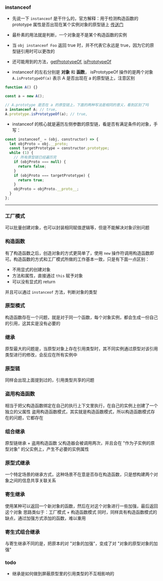 ### instanceof

- 先说一下 `instanceof` 是干什么的，官方解释：用于检测构造函数的 prototype 属性是否出现在某个实例对象的原型链上 [传送门](https://developer.mozilla.org/zh-CN/docs/Web/JavaScript/Reference/Operators/instanceof)

- 最朴素的用法就是判断，一个对象是不是某个构造函数的实例

- 当 `obj instanceof Foo` 返回 true 时，并不代表它永远是 true，因为它的原型链引用时可以更改的

- 还可能用到的方法，[getPrototypeOf](https://developer.mozilla.org/zh-CN/docs/Web/JavaScript/Reference/Global_Objects/Object/GetPrototypeOf), [isPrototypeOf](https://developer.mozilla.org/zh-CN/docs/Web/JavaScript/Reference/Global_Objects/Object/isPrototypeOf)

- instanceof 的左右分别是 **对象** 和 **函数**， isPrototypeOf 操作的是两个对象 `A.isPrototypeOf(a)` 表示 A 是否出现在 a 的原型链上，注意区别

```js
function A() {}

const a = new A();

// A.prototype 是否在 a 的原型链上，下面的两种写法是相同的意义，看到区别了吗
a instanceof A; // true,
A.prototype.isPrototypeOf(a); // true,
```

- instanceof 的核心就是遍历左侧参数的原型链，看是否有满足条件的对象，手写：

```js
const instanceof_ = (obj, constructor) => {
  let objProto = obj.__proto;
  const targetPrototype = constructor.prototype;
  while (1) {
    // 所有原型链已经遍历完
    if (objProto === null) {
      return false;
    }
    if (objProto === targetPrototype) {
      return true;
    }
    objProto = objProto.__proto__;
  }
};
```

---

### 工厂模式
可以批量创建对象，也可以封装相同赋值逻辑等，但是不能解决对象识别问题

### 构造函数
有了构造函数之后，创造对象的方式更简单了，使用 `new` 操作符调用构造函数即可。构造函数的方式和工厂模式所做的工作基本一致，只是有下面一点区别：
- 不用显式的创建对象
- 方法和属性，直接通过 `this` 赋予对象
- 可以没有显式的 return 

并且可以通过 `instanceof` 方法，判断对象的类型

### 原型模式
构造函数存在一个问题，就是对于同一个函数，每个对象实例，都会生成一份自己的引用，这其实是没有必要的

### 继承
原型最大的问题是，当原型对象上存在引用类型时，其不同实例通过原型对该引用类型进行的修改，会反应在所有实例中

### 原型链
同样会出现上面提到过的，引用类型共享的问题

### 盗用构造函数
相当于把父构造函数绑定在自己的执行上下文里执行，在自己的实例上创建了一个独立的父属性
盗用构造函数模式，其实就是构造函数模式，所以构造函数模式存在的问题，它都存在

### 组合继承
原型链继承 + 盗用构造函数
父构造器会被调用两次，并且会在 "作为子实例的原型对象" 的父实例上，产生不必要的实例属性

### 原型式继承
一个特定场景的继承方式，这种场景不在意是否存在构造函数，只是想构建两个对象之间的信息共享关联关系

### 寄生继承
使用某种可以返回一个新对象的函数，然后在对这个对象进行一些加强，最后返回这个对象
思路类似于：工厂模式 + 构造函数模式
同时，同样具有构造函数模式的缺点，通过加强方式添加的函数，难以重用  

### 寄生式组合继承
与寄生继承不同的是，把原本的对 "对象的加强"，变成了对 "对象的原型对象的加强"

### todo
- 继承是如何做到屏蔽原型里的引用类型的不互相影响的